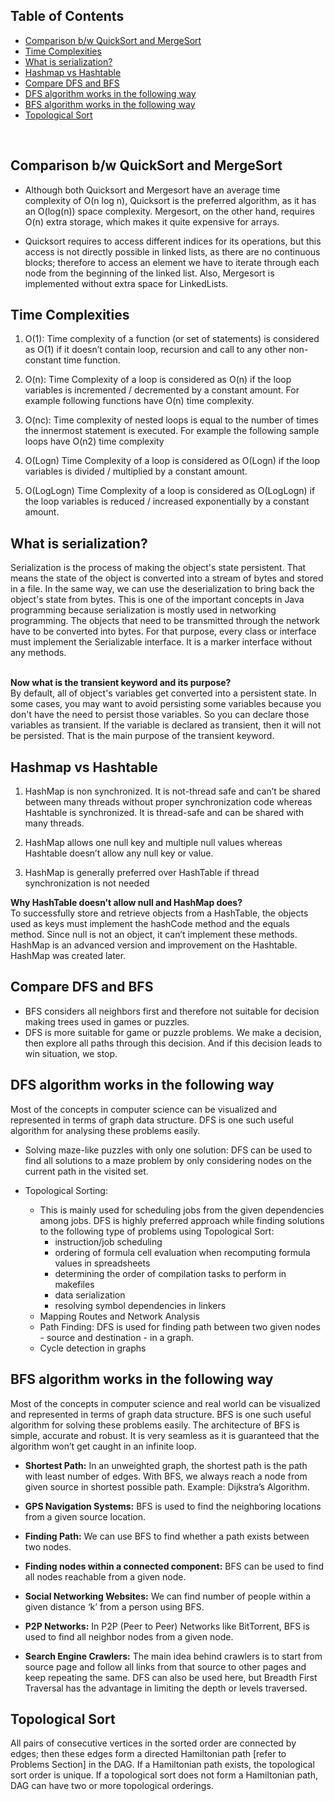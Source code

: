 ## Table of Contents
- [Comparison b/w QuickSort and MergeSort](#comparison-b-w-quicksort-and-mergesort)
- [Time Complexities](#time-complexities)
- [What is serialization?](#what-is-serialization-)
- [Hashmap vs Hashtable](#hashmap-vs-hashtable)
- [Compare DFS and BFS](#compare-dfs-and-bfs)
- [DFS algorithm works in the following way](#dfs-algorithm-works-in-the-following-way)
- [BFS algorithm works in the following way](#bfs-algorithm-works-in-the-following-way)
- [Topological Sort](#topological-sort)

<br>

## Comparison b/w QuickSort and MergeSort
- Although both Quicksort and Mergesort have an average time complexity of O(n log n), Quicksort is the preferred algorithm, as it has an O(log(n)) space complexity. Mergesort, on the other hand, requires O(n) extra storage, which makes it quite expensive for arrays. <br>

- Quicksort requires to access different indices for its operations, but this access is not directly possible in linked lists, as there are no continuous blocks; therefore to access an element we have to iterate through each node from the beginning of the linked list. Also, Mergesort is implemented without extra space for LinkedLists.

## Time Complexities
1. O(1): Time complexity of a function (or set of statements) is considered as O(1) if it doesn’t contain loop, recursion and call to any other non-constant time function.

2. O(n): Time Complexity of a loop is considered as O(n) if the loop variables is incremented / decremented by a constant amount. For example following functions have O(n) time complexity.

3. O(nc): Time complexity of nested loops is equal to the number of times the innermost statement is executed. For example the following sample loops have O(n2) time complexity

4. O(Logn) Time Complexity of a loop is considered as O(Logn) if the loop variables is divided / multiplied by a constant amount.

5. O(LogLogn) Time Complexity of a loop is considered as O(LogLogn) if the loop variables is reduced / increased exponentially by a constant amount.

## What is serialization?
Serialization is the process of making the object's state persistent. That means the state of the object is converted into a stream of bytes and stored in a file. In the same way, we can use the deserialization to bring back the object's state from bytes. This is one of the important concepts in Java programming because serialization is mostly used in networking programming. The objects that need to be transmitted through the network have to be converted into bytes. For that purpose, every class or interface must implement the Serializable interface. It is a marker interface without any methods.

<br>**Now what is the transient keyword and its purpose?**<br>
By default, all of object's variables get converted into a persistent state. In some cases, you may want to avoid persisting some variables because you don't have the need to persist those variables. So you can declare those variables as transient. If the variable is declared as transient, then it will not be persisted. That is the main purpose of the transient keyword.

## Hashmap vs Hashtable
1. HashMap is non synchronized. It is not-thread safe and can’t be shared between many threads without proper synchronization code whereas Hashtable is synchronized. It is thread-safe and can be shared with many threads.

2. HashMap allows one null key and multiple null values whereas Hashtable doesn’t allow any null key or value.

3.  HashMap is generally preferred over HashTable if thread synchronization is not needed

**Why HashTable doesn’t allow null and HashMap does?** <br>
To successfully store and retrieve objects from a HashTable, the objects used as keys must implement the hashCode method and the equals method. Since null is not an object, it can’t implement these methods. HashMap is an advanced version and improvement on the Hashtable. HashMap was created later.

## Compare DFS and BFS
- BFS considers all neighbors first and therefore not suitable for decision making trees used in games or puzzles.
- DFS is more suitable for game or puzzle problems. We make a decision, then explore all paths through this decision. And if this decision leads to win situation, we stop.
	
	
## DFS algorithm works in the following way
Most of the concepts in computer science can be visualized and represented in terms of graph data structure. DFS is one such useful algorithm for analysing these problems easily.
- Solving maze-like puzzles with only one solution: DFS can be used to find all solutions to a maze problem by only considering nodes on the current path in the visited set.

- Topological Sorting:
	- This is mainly used for scheduling jobs from the given dependencies among jobs. DFS is highly preferred approach while finding solutions to the following type of problems using Topological Sort:
		- instruction/job scheduling
		- ordering of formula cell evaluation when recomputing formula values in spreadsheets
		- determining the order of compilation tasks to perform in makefiles
		- data serialization
		- resolving symbol dependencies in linkers
	- Mapping Routes and Network Analysis
	- Path Finding: DFS is used for finding path between two given nodes - source and destination - in a graph.
	- Cycle detection in graphs

## BFS algorithm works in the following way
Most of the concepts in computer science and real world can be visualized and represented in terms of graph data structure. BFS is one such useful algorithm for solving these problems easily. The architecture of BFS is simple, accurate and robust. It is very seamless as it is guaranteed that the algorithm won’t get caught in an infinite loop.
- **Shortest Path:** In an unweighted graph, the shortest path is the path with least number of edges. With BFS, we always reach a node from given source in shortest possible path. Example: Dijkstra’s Algorithm.

- **GPS Navigation Systems:** BFS is used to find the neighboring locations from a given source location.

- **Finding Path:** We can use BFS to find whether a path exists between two nodes.

- **Finding nodes within a connected component:** BFS can be used to find all nodes reachable from a given node.
	
- **Social Networking Websites:** We can find number of people within a given distance ‘k’ from a person using BFS.

- **P2P Networks:** In P2P (Peer to Peer) Networks like BitTorrent, BFS is used to find all neighbor nodes from a given node.

- **Search Engine Crawlers:** The main idea behind crawlers is to start from source page and follow all links from that source to other pages and keep repeating the same. DFS can also be used here, but Breadth First Traversal has the advantage in limiting the depth or levels traversed.


## Topological Sort
All pairs of consecutive vertices in the sorted order are connected by edges; then these edges form a directed Hamiltonian path [refer to Problems Section] in the DAG. If a Hamiltonian path exists, the topological sort order is unique. If a topological sort does not form a Hamiltonian path, DAG can have two or more topological orderings.



